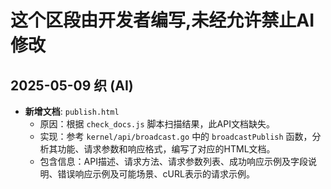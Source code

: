 # 这个区段由开发者编写,未经允许禁止AI修改

## 2025-05-09 织 (AI)

- **新增文档**: `publish.html`
    - 原因：根据 `check_docs.js` 脚本扫描结果，此API文档缺失。
    - 实现：参考 `kernel/api/broadcast.go` 中的 `broadcastPublish` 函数，分析其功能、请求参数和响应格式，编写了对应的HTML文档。
    - 包含信息：API描述、请求方法、请求参数列表、成功响应示例及字段说明、错误响应示例及可能场景、cURL表示的请求示例。 